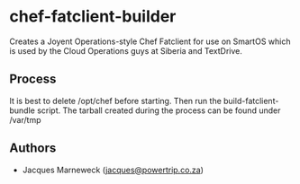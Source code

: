 chef-fatclient-builder
======================

Creates a Joyent Operations-style Chef Fatclient for use on SmartOS which is used by
the Cloud Operations guys at Siberia and TextDrive.

Process
-------

It is best to delete /opt/chef before starting.  Then run the build-fatclient-bundle
script.  The tarball created during the process can be found under /var/tmp

Authors
-------

 * Jacques Marneweck (jacques@powertrip.co.za)
